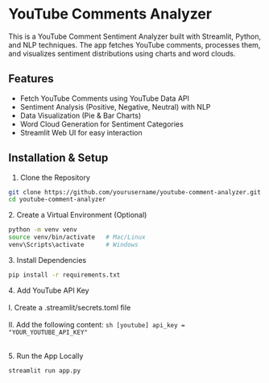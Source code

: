 # YouTube Comments Analyzer

This is a YouTube Comment Sentiment Analyzer built with Streamlit, Python, and NLP techniques. The app fetches YouTube comments, processes them, and visualizes sentiment distributions using charts and word clouds.

## Features
<ul>
    <li>Fetch YouTube Comments using YouTube Data API</li>
    <li>Sentiment Analysis (Positive, Negative, Neutral) with NLP</li>
    <li>Data Visualization (Pie & Bar Charts)</li>
    <li>Word Cloud Generation for Sentiment Categories</li>
    <li>Streamlit Web UI for easy interaction</li>
</ul>


## Installation & Setup
1. Clone the Repository
```sh
git clone https://github.com/yourusername/youtube-comment-analyzer.git
cd youtube-comment-analyzer
```

2️. Create a Virtual Environment (Optional)
```sh
python -m venv venv
source venv/bin/activate   # Mac/Linux
venv\Scripts\activate      # Windows
```

3️. Install Dependencies
```sh
pip install -r requirements.txt
```

4️. Add YouTube API Key
<br></br>
I. Create a .streamlit/secrets.toml file
<br></br>
II. Add the following content:
    ```sh
    [youtube]
    api_key = "YOUR_YOUTUBE_API_KEY"
    ```
<br></br>

5️. Run the App Locally
```sh
streamlit run app.py
```
